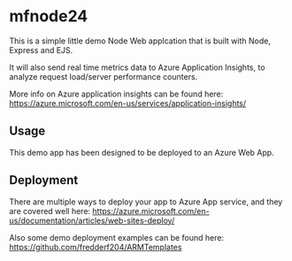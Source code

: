 # mfnode24
This is a simple little demo Node Web applcation that is built with Node, Express and EJS.

It will also send real time metrics data to Azure Application Insights, to analyze request load/server performance counters.

More info on Azure application insights can be found here: https://azure.microsoft.com/en-us/services/application-insights/

## Usage
This demo app has been designed to be deployed to an Azure Web App.

## Deployment
There are multiple ways to deploy your app to Azure App service, and they are covered well here: https://azure.microsoft.com/en-us/documentation/articles/web-sites-deploy/

Also some demo deployment examples can be found here: https://github.com/fredderf204/ARMTemplates
